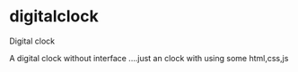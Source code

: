 # digitalclock
Digital clock

A digital clock without interface ....just an clock with using some html,css,js
